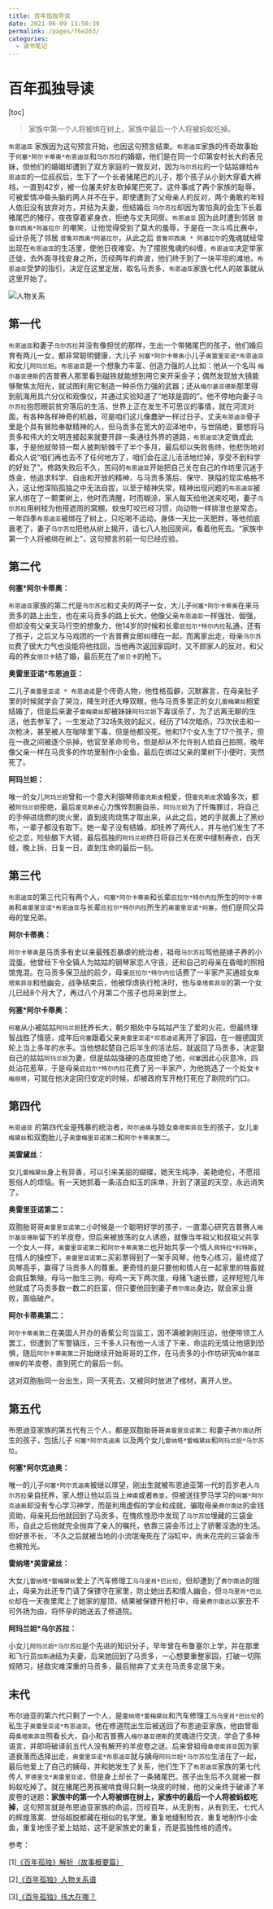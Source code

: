 ```yaml
---
title: 百年孤独导读
date: 2021-06-09 13:50:39
permalink: /pages/76e263/
categories:
  - 读书笔记
---
```

# 百年孤独导读

[toc]

> 家族中第一个人将被绑在树上，家族中最后一个人将被蚂蚁吃掉。

``布恩迪亚`` 家族因为这句预言开始，也因这句预言结束。``布恩迪亚``家族的传奇故事始于``何塞*阿尔卡蒂奥*布恩迪亚``和``乌尔苏拉``的婚姻，他们是在同一个印第安村长大的表兄妹，但他们的婚姻却遭到了双方家庭的一致反对，因为``乌尔苏拉``的一个姑姑嫁给``布恩迪亚``的一位叔叔后，生下了一个长者猪尾巴的儿子，那个孩子从小到大穿着大裤裆，一直到42岁，被一位屠夫好友砍掉尾巴死了。这件事成了两个家族的耻辱，可被爱情冲昏头脑的两人并不在乎，即使遭到了父母亲人的反对，两个勇敢的年轻人依旧没有放弃对方，并结为夫妻，但结婚后 ``乌尔苏拉``却因为害怕真的会生下长着猪尾巴的猪仔，夜夜穿着紧身衣，拒绝与丈夫同房。``布恩迪亚`` 因为此时遭到邻居 ``普鲁邓西奥*阿基拉尔`` 的嘲笑，让他觉得受到了莫大的羞辱，于是在一次斗鸡比赛中，设计杀死了邻居 ``普鲁邓西奥*阿基拉尔``，从此之后 ``普鲁邓西奥 * 阿基拉尔``的鬼魂就经常出现在``布恩迪亚``的生活里，使他日夜难安。为了摆脱鬼魂的纠缠，``布恩迪亚``决定举家迁徙，去外面寻找安身之所，历经两年的奔波，他们终于到了一块平坦的滩地，``布恩迪亚``受梦的指引，决定在这里定居，取名马贡多，``布恩迪亚``家族七代人的故事就从这里开始了。

![人物关系](https://gitee.com/leixiaoai/markdown/raw/master/05.读书笔记/images/百年孤独/人物关系.png)

## 第一代

``布恩迪亚``和妻子``乌尔苏拉``并没有像担忧的那样，生出一个带猪尾巴的孩子，他们婚后育有两儿一女，都非常聪明健康，大儿子 ``何塞*阿尔卡蒂奥``小儿子``奥雷里亚诺*布恩迪亚``和女儿``阿玛兰妲``。``布恩迪亚``是一个想象力丰富、创造力强的人比如：他从一个名叫 ``梅尔基亚德斯``的吉普赛人那里看到磁铁就能想到用它来开采金子；偶然发现放大镜能够聚焦太阳光，就试图利用它制造一种杀伤力强的武器；还从``梅尔基亚德斯``那里得到航海用具六分仪和观像仪，并通过实验知道了“地球是圆的”。他不停地向妻子``乌尔苏拉``抱怨眼前贫穷落后的生活，世界上正在发生不可思议的事情，就在河流对面，有各种各样神奇的机器，可是咱们这儿像蠢驴一样过日子。丈夫``布恩迪亚``骨子里是个具有冒险奉献精神的人，但马贡多在宽大的沼泽地中，与世隔绝，要想将马贡多和伟大的文明连接起来就要开辟一条通往外界的道路，``布恩迪亚``决定做成此事，于是他就带领一帮人披荆斩棘干了半个多月，最后却以失败告终，他悲伤地对着众人说“咱们再也去不了任何地方了，咱们会在这儿活活地烂掉，享受不到科学的好处了”。修路失败后不久，苦闷的``布恩迪亚``开始把自己关在自己的作坊里沉迷于炼金，他追求科学、自由和开放的精神，与马贡多落后、保守、狭隘的现实格格不入，这让他深陷孤独之中无法自拔，以至于精神失常，精神出现问题的``布恩迪亚``被家人绑在了一颗栗树上，他时而清醒，时而糊涂，家人每天给他送来吃喝，妻子``乌尔苏拉``用树枝为他搭遮雨的窝棚，蚊虫叮咬已经习惯，向动物一样排泄也是常态，一年四季``布恩迪亚``被绑在了树上，只吃喝不运动，身体一天比一天肥胖，等他彻底衰老了，妻子``乌尔苏拉``把他从树上揭开，请七八人抬回房间，看着他死去。“家族中第一个人将被绑在树上”，这句预言的前一句已经应验。

## 第二代

**何塞\*阿尔卡蒂奥：**

``布恩迪亚``家族的第二代是``乌尔苏拉``和丈夫的两子一女，大儿子``何塞*阿尔卡蒂奥``在来马贡多的路上出生，也在来马贡多的路上长大，他像父亲``布恩迪亚``一样强壮、倔强，但却没有父亲天马行空的想象力，他14岁的时候和长辈``庇拉尔*特尔内拉``私通，还有了孩子，之后又与马戏团的一个吉普赛女郎纠缠在一起，而离家出走，母亲``乌尔苏拉``费了很大力气也没能将他找回，当他再次返回家园时，又不顾家人的反对，和父母的养女``丽贝卡``结了婚，最后死在了``丽贝卡``的枪下。

**奥雷里亚诺*布恩迪亚：**

二儿子``奥雷里亚诺 * 布恩迪诺``是个传奇人物，他性格孤僻，沉默寡言，在母亲肚子里的时候就学会了哭泣，降生时还大睁双眼，他与马贡多里正的女儿``雷梅黛丝``相爱结婚了，但是后来妻子``雷梅黛丝``却被妹妹``阿玛兰妲``下毒误杀了，为了远离无聊的生活，他去参军了，一生发动了32场失败的起义，经历了14次暗杀，73次伏击和一次枪决，甚至被人在咖啡里下毒，但是他都没死。他和17个女人生了17个孩子，但在一夜之间被逐个杀掉，他官至革命司令，但是却从不允许别人给自己拍照，晚年像父亲一样在马贡多的作坊里制作小金鱼，最后在绑过父亲的栗树下小便时，突然死了。

**阿玛兰妲：**

唯一的女儿``阿玛兰妲``曾和一个意大利钢琴师``雷克斯皮``相爱，但``雷克斯皮``求婚多次，都被``阿玛兰妲``拒绝，最后``雷克斯皮``心力憔悴割腕自杀，``阿玛兰妲``为了忏悔罪过，将自己的手伸进烧燃的炭火里，直到皮肉烧焦才取出来，从此之后，她的手就裹上了黑纱布，一辈子都没有取下。她一辈子没有结婚，却抚养了两代人，并与他们发生了不伦之恋，险些酿下大错，最后孤独的``阿玛兰妲``终日将自己关在房中缝制寿衣，白天缝，晚上拆，日复一日，直到生命的最后一刻。

## 第三代

``布恩迪亚``的第三代只有两个人，``何塞*阿尔卡蒂奥``和长辈``庇拉尔*特尔内拉``所生的``阿尔卡蒂奥``和``奥雷里亚诺*布恩迪亚``与长辈``庇拉尔*特尔内拉``所生的``奥雷里亚诺*何塞``，他们是同父异母的堂兄弟。

**阿尔卡蒂奥：**

``阿尔卡蒂奥``是马贡多有史以来最残忍暴虐的统治者，祖母``乌尔苏拉``骂他是婊子养的小混蛋。他曾经下令全镇人为姑姑的钢琴家恋人守丧，还和自己的母亲在昏暗的照相馆鬼混。在马贡多保卫战的前夕，母亲``庇拉尔*特尔内拉``话费了一半家产买通妓女``桑塔索菲亚``和他幽会，战争结束后，他被俘虏执行枪决时，他与``桑塔索菲亚``的第一个女儿已经8个月大了，再过八个月第二个孩子也将来到世上。

**何塞\*阿尔卡蒂奥：**

``何塞``从小被姑姑``阿玛兰妲``抚养长大，朝夕相处中与姑姑产生了爱的火花，但最终理智战胜了情感，成年后``何塞``跟着父亲``奥雷里亚诺*邓恩迪诺``离开了家园，在一艘德国货轮上当上多年的水手。当他想起楚自己后半生的活法后，就返回了马贡多，决定娶自己的姑姑``阿玛兰妲``为妻，但是姑姑强硬的态度拒绝了他，``何塞``因此心灰意冷，四处沾花惹草，于是母亲``庇拉尔*特尔内拉``花费了另一半家产，为他挑选了一个处女``卡梅丽塔``，可就在他决定回归安定的时候，却被政府军开枪打死在了剧院的门口。

## 第四代

``布恩迪亚`` 的第四代全是残暴的统治者，``阿尔迪奥``与妓女``桑塔索菲亚``生的孩子，女儿``雷梅黛丝``和双胞胎儿子``奥雷梅里亚诺第二``和``阿尔卡蒂奥第二``。

**美雷黛丝：**

女儿``雷梅黛丝``身上有异香，可以引来美丽的蝴蝶，她天生纯净，美艳绝伦，不愿招惹俗人的烦恼。有一天她抓着一条洁白如玉的床单，升到了湛蓝的天空，永远消失了。

**奥雷里亚诺第二：**

双胞胎哥哥``奥雷里亚诺第二``小时候是一个聪明好学的孩子，一直潜心研究吉普赛人``梅尔基亚德斯``留下的羊皮卷，但后来被放荡的女人诱惑，就像当年祖父和叔祖父共享一个女人一样，``奥雷里亚诺第二``和``阿尔卡蒂奥第二``也开始共享一个情人``佩特拉*科特斯``，在情人的操控下，``奥雷里亚诺第二``买彩票得到了一架手风琴，他专心练习，最终成了风琴高手，赢得了马贡多人的尊重。更奇怪的是只要他和情人在一起家里的牲畜就会疯狂繁殖，母马一胎生三驹，母鸡一天下两次蛋，母猪飞速长膘，这样短短几年他就成了马贡多数一数二的巨富，但只要他回到妻子``费尔南达``身边，就会家业衰败，面临破产。

**阿尔卡蒂奥第二：**

``阿尔卡蒂奥第二``在美国人开办的香蕉公司当监工，因不满被剥削压迫，他便带领工人罢工，但遭到了军警镇压，三千多人只有他一人活了下来，命运的无情让他感到恐惧，随后``阿尔卡蒂奥第二``开始继续开始哥哥的工作，在马贡多的小作坊研究``梅尔基亚德斯``的羊皮卷，直到死亡的最后一刻。

这对双胞胎同一台出生，同一天死去，又被同时放进了棺材，离开人世。

## 第五代

布恩迪亚家族的第五代有三个人，都是双胞胎哥哥``奥雷里亚诺第二`` 和妻子``费尔南达``所生的孩子，包括儿子 ``何塞*阿尔克迪奥`` 以及两个女儿``雷纳塔*雷梅黛丝``和``阿玛兰妲*乌尔苏拉``。

**何塞\*阿尔克迪奥：**

唯一的儿子``何塞*阿尔克迪奥``被继以厚望，刚出生就被布恩迪亚第一代的百岁老人``乌尔苏拉``亲自抚养，家人想让他以后当上``神甫``或者``教皇``，但被送往罗马学习的``何塞*阿尔克迪奥``却没有专心学习神学，而是利用虚假的学业和成就，骗取母亲``费尔南达``的金钱资助，母亲死后他就回到了马贡多，在愧疚惶恐中发现了``乌尔苏拉``埋藏的三袋金币，自此之后他就完全抛弃了亲人的嘱托，依靠三袋金币过上了骄奢淫逸的生活。但好景不长，`不久之后就被当地的小流氓淹死在了浴缸中，尚未花完的三袋金币也被抢光。

**雷纳塔*美雷黛丝：**

大女儿``雷纳塔*雷梅黛丝``爱上了汽车修理工``马乌里肖*巴比伦``，但却遭到了``费尔南达``的阻止，母亲为此还专门请了保镖守在家里，防止她出去和情人幽会，但``马乌里肖*巴比伦``却在一天夜里爬上了她家的屋顶，结果被保镖开枪打中，母亲``费尔南达``以家丑不可外扬为由，将怀孕的她送去了修道院。

**阿玛兰妲*乌尔苏拉：**

小女儿``阿玛兰妲*乌尔苏拉``是个先进的知识分子，早年曾在布鲁塞尔上学，并在那里和飞行员``加斯通``结为夫妻，后来她回到了马贡多，一心想要重整家园，打破一切陈规陋习，拯救灾难深重的马贡多，最后抛弃了丈夫在马贡多定居下来。

## 末代

布尔迪亚的第六代只剩了一个人，是``雷纳塔*雷梅黛丝``和汽车修理工``马乌里肖*巴比伦``的私生子``奥雷里亚诺*布恩迪亚``。他在修道院出生后被送回了布恩迪亚家族，他由曾祖母``桑塔索菲亚``照看长大，自小和吉普赛人``梅尔基亚德斯``的灵魂进行交流，学会了多种语言，并即将破译前五代人没有解开的羊皮卷之谜。后来曾祖母``桑塔索菲亚``因为家道衰落而选择出走，``奥雷里亚诺*布恩迪亚``就与姨母``阿玛兰妲*乌尔苏拉``生活在了一起，最后他爱上了自己的姨母，并和她发生了关系，他们生下了``布恩迪亚``家族的第七代传人 ``罗德里戈*奥雷里亚诺``，但是身上却长了一条猪尾巴。孩子出生后不久就被一群蚂蚁吃掉了。就在猪尾巴男孩被啃食得只剩一块皮的时候，他的父亲终于破译了羊皮卷的谜题：**家族中的第一个人将被绑在树上，家族中的最后一个人将被蚂蚁吃掉**，这句预言就是布恩迪亚家族的命运，历经百年，从无到有，从有到无，七代人的辉煌落寞、世俗超脱都藏在相似的名字里。重复地缝制殓衣，重复地制作小金鱼，重复地侄子爱上姑姑，这不是家族史的重复，而是孤独性格的遗传。

参考：

[1][《百年孤独》解析（故事概要篇）](http://www.360doc.com/content/16/1010/19/10310181_597412902.shtml)

[2][《百年孤独》人物关系谱](https://zhidao.baidu.com/question/294538706.html)

[3][《百年孤独》伟大在哪？](https://www.zhihu.com/question/19621954)
